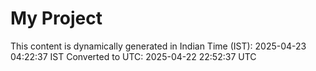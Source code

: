 # My Project

This content is dynamically generated in Indian Time (IST): 2025-04-23 04:22:37 IST
Converted to UTC: 2025-04-22 22:52:37 UTC
